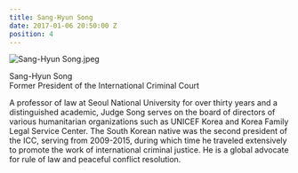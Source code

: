 ```yaml
---
title: Sang-Hyun Song
date: 2017-01-06 20:50:00 Z
position: 4
---
```


![Sang-Hyun Song.jpeg](/uploads/Sang-Hyun%20Song.jpeg)

Sang-Hyun Song <br> Former President of the International Criminal Court


A professor of law at Seoul National University for over thirty years and a distinguished academic, Judge Song serves on the board of directors of various humanitarian organizations such as UNICEF Korea and Korea Family Legal Service Center. The South Korean native was the second president of the ICC, serving from 2009-2015, during which time he traveled extensively to promote the work of international criminal justice. He is a global advocate for rule of law and peaceful conflict resolution.
